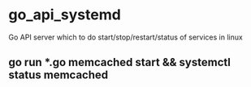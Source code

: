 # go_api_systemd
Go API server which to do start/stop/restart/status of services in linux

## go run *.go memcached start && systemctl status memcached